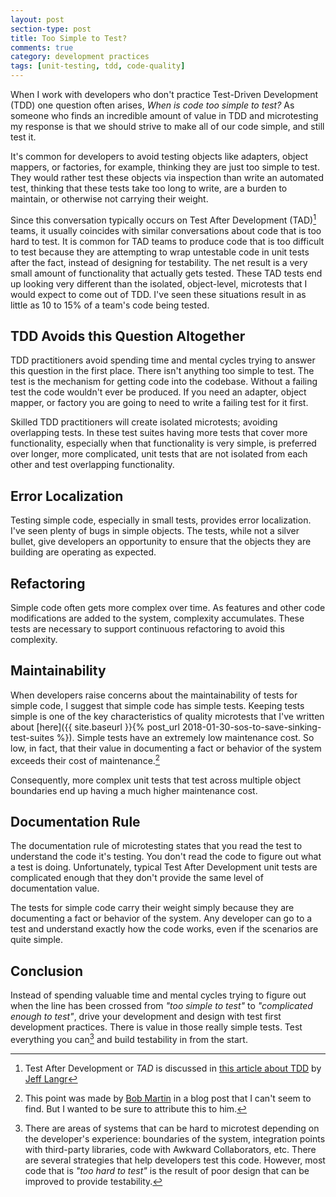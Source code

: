 ```yaml
---
layout: post
section-type: post
title: Too Simple to Test? 
comments: true
category: development practices
tags: [unit-testing, tdd, code-quality]
---
```


When I work with developers who don't practice Test-Driven Development (TDD) one question often arises, _When is code too simple to test?_  As someone who finds an incredible amount of value in TDD and microtesting my response is that we should strive to make all of our code simple, and still test it.  

It's common for developers to avoid testing objects like adapters, object mappers, or factories, for example, thinking they are just too simple to test. They would rather test these objects via inspection than write an automated test, thinking that these tests take too long to write, are a burden to maintain, or otherwise not carrying their weight. 

Since this conversation typically occurs on Test After Development (TAD)[^1] teams, it usually coincides with similar conversations about code that is too hard to test. It is common for TAD teams to produce code that is too difficult to test because they are attempting to wrap untestable code in unit tests after the fact, instead of designing for testability. The net result is a very small amount of functionality that actually gets tested. These TAD tests end up looking very different than the isolated, object-level, microtests that I would expect to come out of TDD. I've seen these situations result in as little as 10 to 15% of a team's code being tested. 

## TDD Avoids this Question Altogether

TDD practitioners avoid spending time and mental cycles trying to answer this question in the first place. There isn't anything too simple to test. The test is the mechanism for getting code into the codebase. Without a failing test the code wouldn't ever be produced. If you need an adapter, object mapper, or factory you are going to need to write a failing test for it first. 

Skilled TDD practitioners will create isolated microtests; avoiding overlapping tests. In these test suites having more tests that cover more functionality, especially when that functionality is very simple, is preferred over longer, more complicated, unit tests that are not isolated from each other and test overlapping functionality.

## Error Localization

Testing simple code, especially in small tests, provides error localization. I've seen plenty of bugs in simple objects. The tests, while not a silver bullet, give developers an opportunity to ensure that the objects they are building are operating as expected. 

## Refactoring

Simple code often gets more complex over time. As features and other code modifications are added to the system, complexity accumulates. These tests are necessary to support continuous refactoring to avoid this complexity. 

## Maintainability

When developers raise concerns about the maintainability of tests for simple code, I suggest that simple code has simple tests. Keeping tests simple is one of the key characteristics of quality microtests that I've written about [here]({{ site.baseurl }}{% post_url 2018-01-30-sos-to-save-sinking-test-suites %}). Simple tests have an extremely low maintenance cost. So low, in fact, that their value in documenting a fact or behavior of the system exceeds their cost of maintenance.[^2] 

Consequently, more complex unit tests that test across multiple object boundaries end up having a much higher maintenance cost.

## Documentation Rule

The documentation rule of microtesting states that you read the test to understand the code it's testing. You don't read the code to figure out what a test is doing. Unfortunately, typical Test After Development unit tests are complicated enough that they don't provide the same level of documentation value. 

The tests for simple code carry their weight simply because they are documenting a fact or behavior of the system. Any developer can go to a test and understand exactly how the code works, even if the scenarios are quite simple. 

## Conclusion

Instead of spending valuable time and mental cycles trying to figure out when the line has been crossed from _"too simple to test"_ to _"complicated enough to test"_, drive your development and design with test first development practices. There is value in those really simple tests. Test everything you can[^3] and build testability in from the start. 


[^1]: Test After Development or *TAD* is discussed in [this article about TDD](https://pragprog.com/magazines/2011-11/testdriven-development) by [Jeff Langr](http://langrsoft.com/)

[^2]: This point was made by [Bob Martin](https://twitter.com/unclebobmartin) in a blog post that I can't seem to find. But I wanted to be sure to attribute this to him.

[^3]: There are areas of systems that can be hard to microtest depending on the developer's experience: boundaries of the system, integration points with third-party libraries, code with Awkward Collaborators, etc. There are several strategies that help developers test this code. However, most code that is _"too hard to test"_ is the result of poor design that can be improved to provide testability.